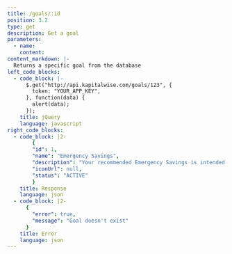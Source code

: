 ```yaml
---
title: /goals/:id
position: 3.2
type: get
description: Get a goal
parameters:
  - name:
    content:
content_markdown: |-
  Returns a specific goal from the database
left_code_blocks:
  - code_block: |-
      $.get("http://api.kapitalwise.com/goals/123", {
        token: "YOUR_APP_KEY",
      }, function(data) {
        alert(data);
      });
    title: jQuery
    language: javascript
right_code_blocks:
  - code_block: |2-
        {
        "id": 1,
        "name": "Emergency Savings",
        "description": "Your recommended Emergency Savings is intended to help you prepare for unexpected expenses. Depending on the assets you've, we recommend having between 3-6 months of your annual household income set aside for emergencies",
        "iconUrl": null,
        "status": "ACTIVE"
        }
    title: Response
    language: json
  - code_block: |2-
      {
        "error": true,
        "message": "Goal doesn't exist"
      }
    title: Error
    language: json
---
```

